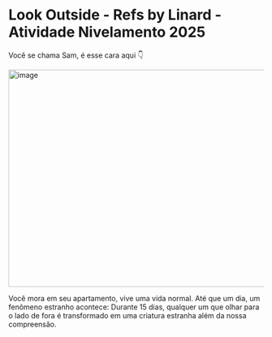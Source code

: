 # Look Outside - Refs by Linard -  Atividade Nivelamento 2025
Você se chama Sam, é esse cara aqui 👇


<img width="584" height="428" alt="image" src="https://github.com/user-attachments/assets/a37f0f49-bbdc-4f9c-a6f8-56eff5fdf956" />

Você mora em seu apartamento, vive uma vida normal.
Até que um dia, um fenômeno estranho acontece:
Durante 15 dias, qualquer um que olhar para o lado de fora é transformado em uma criatura estranha além da nossa compreensão.
